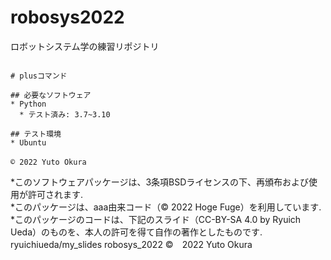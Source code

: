 # robosys2022
ロボットシステム学の練習リポジトリ


```

```

```
# plusコマンド

## 必要なソフトウェア
* Python
  * テスト済み: 3.7~3.10

## テスト環境
* Ubuntu

© 2022 Yuto Okura　　
```
*このソフトウェアパッケージは、3条項BSDライセンスの下、再頒布および使用が許可されます.  
*このパッケージは、aaa由来コード（© 2022 Hoge Fuge）を利用しています.  
*このパッケージのコードは、下記のスライド（CC-BY-SA 4.0 by Ryuich Ueda）のものを、本人の許可を得て自作の著作としたものです.  
ryuichiueda/my_slides robosys_2022
©　2022 Yuto Okura
